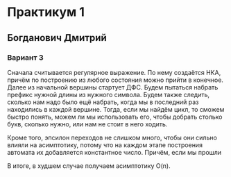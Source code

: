 # Практикум 1
## Богданович Дмитрий
### Вариант 3

Сначала считывается регулярное выражение.
По нему создаётся НКА, причём по построению 
из любого состояния можно прийти в конечное.
Далее из начальной вершины стартует ДФС.
Будем пытаться набрать префикс нужной длины из нужного символа. 
Будем также следить, сколько нам надо было ещё набрать, когда мы
в последний раз находились в каждой вершине.
Тогда, если мы найдём цикл, то сможем быстро понять, можем ли
мы использовать его, чтобы добрать столько букв, сколько нужно,
или нам не стоит в него ходить. 

Кроме того, эпсилон переходов не слишком много, чтобы они
сильно влияли на асимптотику, потому что на каждом этапе
построения автомата их добавляется константное число. Причём,
если мы прошли 

В итоге, в худшем случае получаем асимптотику O(n).